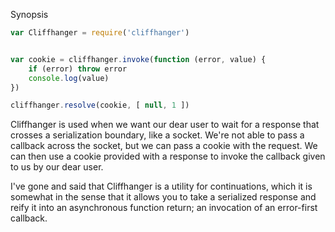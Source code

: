 Synopsis

```javascript
var Cliffhanger = require('cliffhanger')


var cookie = cliffhanger.invoke(function (error, value) {
    if (error) throw error
    console.log(value)
})

cliffhanger.resolve(cookie, [ null, 1 ])
```

Cliffhanger is used when we want our dear user to wait for a response that
crosses a serialization boundary, like a socket. We're not able to pass a
callback across the socket, but we can pass a cookie with the request. We can
then use a cookie provided with a response to invoke the callback given to us by
our dear user.

I've gone and said that Cliffhanger is a utility for continuations, which it is
somewhat in the sense that it allows you to take a serialized response and reify
it into an asynchronous function return; an invocation of an error-first
callback.
